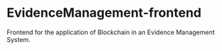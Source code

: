 # EvidenceManagement-frontend
Frontend for the application of Blockchain in an Evidence Management System.
